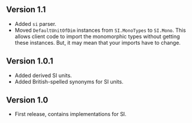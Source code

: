 Version 1.1
-------------

* Added `si` parser.
* Moved `DefaultUnitOfDim` instances from `SI.MonoTypes` to `SI.Mono`. This allows
  client code to import the monomorphic types without getting these instances. But,
  it may mean that your imports have to change.

Version 1.0.1
-------------

 * Added derived SI units.
 * Added British-spelled synonyms for SI units.

Version 1.0
-----------

 * First release, contains implementations for SI.
